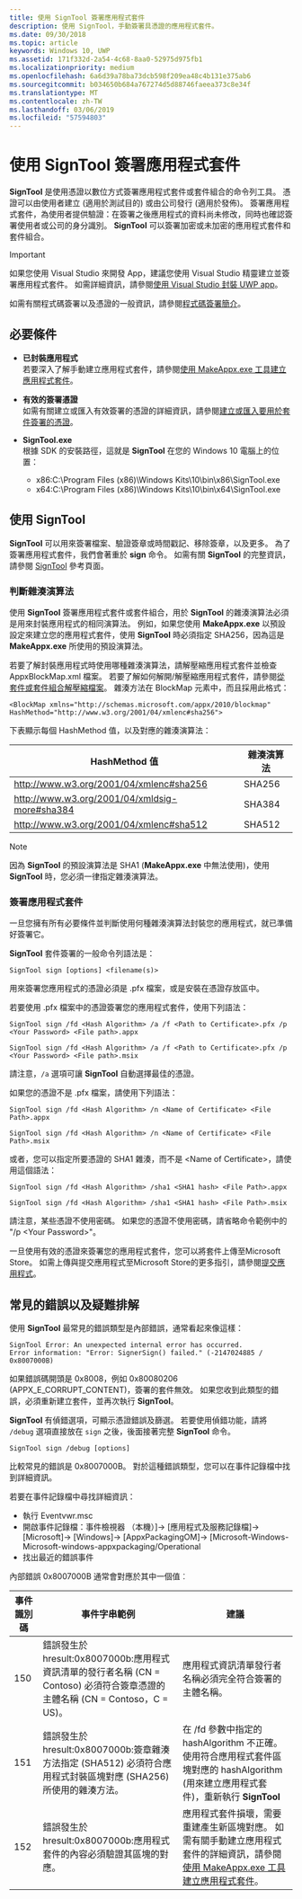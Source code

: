```yaml
---
title: 使用 SignTool 簽署應用程式套件
description: 使用 SignTool，手動簽署具憑證的應用程式套件。
ms.date: 09/30/2018
ms.topic: article
keywords: Windows 10, UWP
ms.assetid: 171f332d-2a54-4c68-8aa0-52975d975fb1
ms.localizationpriority: medium
ms.openlocfilehash: 6a6d39a78ba73dcb598f209ea48c4b131e375ab6
ms.sourcegitcommit: b034650b684a767274d5d88746faeea373c8e34f
ms.translationtype: MT
ms.contentlocale: zh-TW
ms.lasthandoff: 03/06/2019
ms.locfileid: "57594803"
---
```

# <a name="sign-an-app-package-using-signtool"></a>使用 SignTool 簽署應用程式套件


**SignTool** 是使用憑證以數位方式簽署應用程式套件或套件組合的命令列工具。 憑證可以由使用者建立 (適用於測試目的) 或由公司發行 (適用於發佈)。 簽署應用程式套件，為使用者提供驗證：在簽署之後應用程式的資料尚未修改，同時也確認簽署使用者或公司的身分識別。 **SignTool** 可以簽署加密或未加密的應用程式套件和套件組合。

> [!IMPORTANT] 
> 如果您使用 Visual Studio 來開發 App，建議您使用 Visual Studio 精靈建立並簽署應用程式套件。 如需詳細資訊，請參閱[使用 Visual Studio 封裝 UWP app](https://msdn.microsoft.com/windows/uwp/packaging/packaging-uwp-apps)。

如需有關程式碼簽署以及憑證的一般資訊，請參閱[程式碼簽署簡介](https://msdn.microsoft.com/library/windows/desktop/aa380259.aspx#introduction_to_code_signing)。

## <a name="prerequisites"></a>必要條件
- **已封裝應用程式**  
    若要深入了解手動建立應用程式套件，請參閱[使用 MakeAppx.exe 工具建立應用程式套件](https://msdn.microsoft.com/windows/uwp/packaging/create-app-package-with-makeappx-tool)。 

- **有效的簽署憑證**  
    如需有關建立或匯入有效簽署的憑證的詳細資訊，請參閱[建立或匯入要用於套件簽署的憑證](https://msdn.microsoft.com/windows/uwp/packaging/create-certificate-package-signing)。

- **SignTool.exe**  
    根據 SDK 的安裝路徑，這就是 **SignTool** 在您的 Windows 10 電腦上的位置：
    - x86:C:\Program Files (x86)\Windows Kits\10\bin\x86\SignTool.exe
    - x64:C:\Program Files (x86)\Windows Kits\10\bin\x64\SignTool.exe

## <a name="using-signtool"></a>使用 SignTool

**SignTool** 可以用來簽署檔案、驗證簽章或時間戳記、移除簽章，以及更多。 為了簽署應用程式套件，我們會著重於 **sign** 命令。 如需有關 **SignTool** 的完整資訊，請參閱 [SignTool](https://msdn.microsoft.com/library/windows/desktop/aa387764.aspx) 參考頁面。 

### <a name="determine-the-hash-algorithm"></a>判斷雜湊演算法
使用 **SignTool** 簽署應用程式套件或套件組合，用於 **SignTool** 的雜湊演算法必須是用來封裝應用程式的相同演算法。 例如，如果您使用 **MakeAppx.exe** 以預設設定來建立您的應用程式套件，使用 **SignTool** 時必須指定 SHA256，因為這是 **MakeAppx.exe** 所使用的預設演算法。

若要了解封裝應用程式時使用哪種雜湊演算法，請解壓縮應用程式套件並檢查 AppxBlockMap.xml 檔案。 若要了解如何解開/解壓縮應用程式套件，請參閱[從套件或套件組合解壓縮檔案](https://msdn.microsoft.com/windows/uwp/packaging/create-app-package-with-makeappx-tool#extract-files-from-a-package-or-bundle)。 雜湊方法在 BlockMap 元素中，而且採用此格式：
```
<BlockMap xmlns="http://schemas.microsoft.com/appx/2010/blockmap" 
HashMethod="http://www.w3.org/2001/04/xmlenc#sha256">
```

下表顯示每個 HashMethod 值，以及對應的雜湊演算法：


| HashMethod 值                              | 雜湊演算法 |
|-----------------------------------------------|----------------|
| http://www.w3.org/2001/04/xmlenc#sha256       | SHA256         |
| http://www.w3.org/2001/04/xmldsig-more#sha384 | SHA384         |
| http://www.w3.org/2001/04/xmlenc#sha512       | SHA512         |

> [!NOTE]
> 因為 **SignTool** 的預設演算法是 SHA1 (**MakeAppx.exe** 中無法使用)，使用 **SignTool** 時，您必須一律指定雜湊演算法。

### <a name="sign-the-app-package"></a>簽署應用程式套件

一旦您擁有所有必要條件並判斷使用何種雜湊演算法封裝您的應用程式，就已準備好簽署它。 

**SignTool** 套件簽署的一般命令列語法是：
```
SignTool sign [options] <filename(s)>
```

用來簽署您應用程式的憑證必須是 .pfx 檔案，或是安裝在憑證存放區中。

若要使用 .pfx 檔案中的憑證簽署您的應用程式套件，使用下列語法：
```
SignTool sign /fd <Hash Algorithm> /a /f <Path to Certificate>.pfx /p <Your Password> <File path>.appx
```
```
SignTool sign /fd <Hash Algorithm> /a /f <Path to Certificate>.pfx /p <Your Password> <File path>.msix
```
請注意，`/a` 選項可讓 **SignTool** 自動選擇最佳的憑證。

如果您的憑證不是 .pfx 檔案，請使用下列語法：
```
SignTool sign /fd <Hash Algorithm> /n <Name of Certificate> <File Path>.appx
```
```
SignTool sign /fd <Hash Algorithm> /n <Name of Certificate> <File Path>.msix
```

或者，您可以指定所要憑證的 SHA1 雜湊，而不是 &lt;Name of Certificate&gt;，請使用這個語法：
```
SignTool sign /fd <Hash Algorithm> /sha1 <SHA1 hash> <File Path>.appx
```
```
SignTool sign /fd <Hash Algorithm> /sha1 <SHA1 hash> <File Path>.msix
```

請注意，某些憑證不使用密碼。 如果您的憑證不使用密碼，請省略命令範例中的 "/p &lt;Your Password&gt;"。

一旦使用有效的憑證來簽署您的應用程式套件，您可以將套件上傳至Microsoft Store。 如需上傳與提交應用程式至Microsoft Store的更多指引，請參閱[提交應用程式](https://msdn.microsoft.com/windows/uwp/publish/app-submissions)。

## <a name="common-errors-and-troubleshooting"></a>常見的錯誤以及疑難排解
使用 **SignTool** 最常見的錯誤類型是內部錯誤，通常看起來像這樣：

```
SignTool Error: An unexpected internal error has occurred.
Error information: "Error: SignerSign() failed." (-2147024885 / 0x8007000B) 
```

如果錯誤碼開頭是 0x8008，例如 0x80080206 (APPX_E_CORRUPT_CONTENT)，簽署的套件無效。 如果您收到此類型的錯誤，必須重新建立套件，並再次執行 **SignTool**。

**SignTool** 有偵錯選項，可顯示憑證錯誤及篩選。 若要使用偵錯功能，請將 `/debug` 選項直接放在 `sign` 之後，後面接著完整 **SignTool** 命令。
```
SignTool sign /debug [options]
``` 

比較常見的錯誤是 0x8007000B。 對於這種錯誤類型，您可以在事件記錄檔中找到詳細資訊。
 
若要在事件記錄檔中尋找詳細資訊：
- 執行 Eventvwr.msc
- 開啟事件記錄檔：事件檢視器 （本機）]-> [應用程式及服務記錄檔]-> [Microsoft]-> [Windows]-> [AppxPackagingOM]-> [Microsoft-Windows-Microsoft-windows-appxpackaging/Operational
- 找出最近的錯誤事件

內部錯誤 0x8007000B 通常會對應於其中一個值︰

| **事件識別碼** | **事件字串範例** | **建議** |
|--------------|--------------------------|----------------|
| 150          | 錯誤發生於 hresult:0x8007000b:應用程式資訊清單的發行者名稱 (CN = Contoso) 必須符合簽章憑證的主體名稱 (CN = Contoso，C = US)。 | 應用程式資訊清單發行者名稱必須完全符合簽署的主體名稱。               |
| 151          | 錯誤發生於 hresult:0x8007000b:簽章雜湊方法指定 (SHA512) 必須符合應用程式封裝區塊對應 (SHA256) 所使用的雜湊方法。     | 在 /fd 參數中指定的 hashAlgorithm 不正確。 使用符合應用程式套件區塊對應的 hashAlgorithm (用來建立應用程式套件)，重新執行 **SignTool**  |
| 152          | 錯誤發生於 hresult:0x8007000b:應用程式套件的內容必須驗證其區塊的對應。                                                           | 應用程式套件損壞，需要重建產生新區塊對應。 如需有關手動建立應用程式套件的詳細資訊，請參閱[使用 MakeAppx.exe 工具建立應用程式套件](https://msdn.microsoft.com/windows/uwp/packaging/create-app-package-with-makeappx-tool)。 |